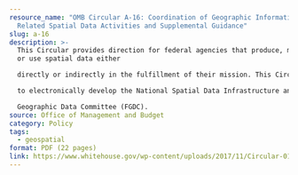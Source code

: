 ```yaml
---
resource_name: "OMB Circular A-16: Coordination of Geographic Information, and
  Related Spatial Data Activities and Supplemental Guidance"
slug: a-16
description: >-
  This Circular provides direction for federal agencies that produce, maintain
  or use spatial data either

  directly or indirectly in the fulfillment of their mission. This Circular establishes a coordinated approach

  to electronically develop the National Spatial Data Infrastructure and establishes the Federal

  Geographic Data Committee (FGDC).
source: Office of Management and Budget
category: Policy
tags:
  - geospatial
format: PDF (22 pages)
link: https://www.whitehouse.gov/wp-content/uploads/2017/11/Circular-016.pdf
---
```

